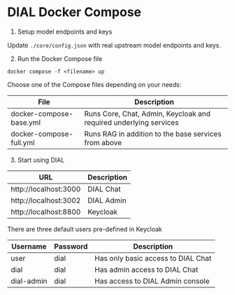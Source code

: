 # DIAL Docker Compose

1. Setup model endpoints and keys

Update `./core/config.json` with real upstream model endpoints and keys.

2. Run the Docker Compose file

```
docker compose -f <filename> up
```

Choose one of the Compose files depending on your needs:

|File|Description|
|---|---|
|docker-compose-base.yml|Runs Core, Chat, Admin, Keycloak and required underlying services|
|docker-compose-full.yml|Runs RAG in addition to the base services from above|

3. Start using DIAL

|URL|Description|
|---|---|
|http://localhost:3000|DIAL Chat|
|http://localhost:3002|DIAL Admin|
|http://localhost:8800|Keycloak|

There are three default users pre-defined in Keycloak

|Username|Password|Description|
|---|---|---|
|user|dial|Has only basic access to DIAL Chat|
|dial|dial|Has admin access to DIAL Chat|
|dial-admin|dial|Has access to DIAL Admin console|
